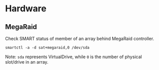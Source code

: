 # Hardware

## MegaRaid

Check SMART status of member of an array behind MegaRaid controller.

```
smartctl -a -d sat+megaraid,0 /dev/sda
```

Note: `sda` represents VirtualDrive, while `0` is the number of 
physical slot/drive in an array.
